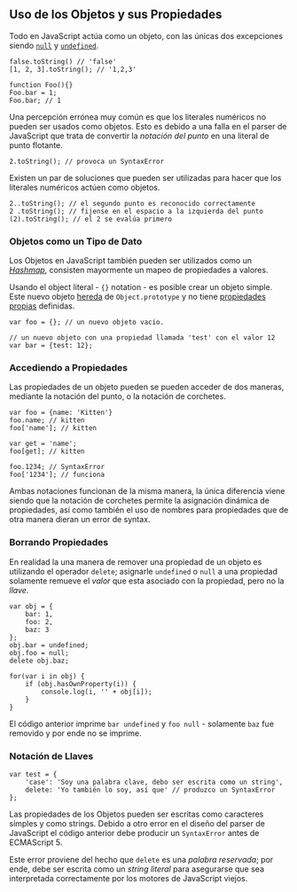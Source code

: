 ## Uso de los Objetos y sus Propiedades

Todo en JavaScript actúa como un objeto, con las únicas dos excepciones siendo 
[`null`](#core.undefined) y [`undefined`](#core.undefined).

    false.toString() // 'false'
    [1, 2, 3].toString(); // '1,2,3'
    
    function Foo(){}
    Foo.bar = 1;
    Foo.bar; // 1

Una percepción errónea muy común es que los literales numéricos no pueden ser usados como objetos. 
Esto es debido a una falla en el parser de JavaScript que trata de convertir la 
*notación del punto* en una literal de punto flotante.

    2.toString(); // provoca un SyntaxError

Existen un par de soluciones que pueden ser utilizadas para hacer que los literales numéricos
actúen como objetos.

    2..toString(); // el segundo punto es reconocido correctamente
    2 .toString(); // fijense en el espacio a la izquierda del punto
    (2).toString(); // el 2 se evalúa primero

### Objetos como un Tipo de Dato

Los Objetos en JavaScript también pueden ser utilizados como un [*Hashmap*][1], consisten
mayormente un mapeo de propiedades a valores.

Usando el  object literal - `{}` notation - es posible crear un objeto simple. Este nuevo
objeto [hereda](#object.prototype) de `Object.prototype` y no tiene [propiedades propias](#object.hasownproperty) definidas.

    var foo = {}; // un nuevo objeto vacio.

    // un nuevo objeto con una propiedad llamada 'test' con el valor 12
    var bar = {test: 12}; 

### Accediendo a Propiedades

Las propiedades de un objeto pueden se pueden acceder de dos maneras, mediante
la notación del punto, o la notación de corchetes.
    
    var foo = {name: 'Kitten'}
    foo.name; // kitten
    foo['name']; // kitten
    
    var get = 'name';
    foo[get]; // kitten
    
    foo.1234; // SyntaxError
    foo['1234']; // funciona

Ambas notaciones funcionan de la misma manera, la única diferencia viene siendo
que la notación de corchetes permite la asignación dinámica de propiedades, así 
como también el uso de nombres para propiedades que de otra manera dieran un 
error de syntax.

### Borrando Propiedades

En realidad la una manera de remover una propiedad de un objeto es utilizando el
operador `delete`; asignarle `undefined` o `null` a una propiedad solamente remueve el 
*valor* que esta asociado con la propiedad, pero no la *llave*.

    var obj = {
        bar: 1,
        foo: 2,
        baz: 3
    };
    obj.bar = undefined;
    obj.foo = null;
    delete obj.baz;

    for(var i in obj) {
        if (obj.hasOwnProperty(i)) {
            console.log(i, '' + obj[i]);
        }
    }

El código anterior imprime `bar undefined` y `foo null` - solamente `baz` fue removido
y por ende no se imprime.

### Notación de Llaves

    var test = {
        'case': 'Soy una palabra clave, debo ser escrita como un string',
        delete: 'Yo también lo soy, así que' // produzco un SyntaxError
    };

Las propiedades de los Objetos pueden ser escritas como caracteres simples y como strings. Debido a otro
error en el diseño del parser de JavaScript el código anterior debe producir un `SyntaxError` antes
de ECMAScript 5.

Este error proviene del hecho que `delete` es una *palabra reservada*; por ende, debe ser escrita
como un *string literal* para asegurarse que sea interpretada correctamente por los motores de 
JavaScript viejos.

[1]: http://en.wikipedia.org/wiki/Hashmap

